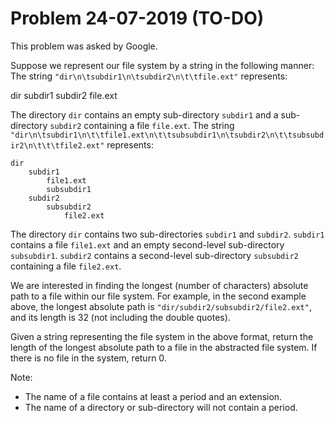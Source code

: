 # Problem 24-07-2019 (TO-DO)

This problem was asked by Google.

Suppose we represent our file system by a string in the following manner:
The string ```"dir\n\tsubdir1\n\tsubdir2\n\t\tfile.ext"``` represents:

dir
    subdir1
    subdir2
        file.ext

The directory ```dir``` contains an empty sub-directory ```subdir1``` and a sub-directory ```subdir2``` containing a file ```file.ext```.
The string ```"dir\n\tsubdir1\n\t\tfile1.ext\n\t\tsubsubdir1\n\tsubdir2\n\t\tsubsubdir2\n\t\t\tfile2.ext"``` represents:

```
dir
    subdir1
        file1.ext
        subsubdir1
    subdir2
        subsubdir2
            file2.ext
```

The directory ```dir``` contains two sub-directories ```subdir1``` and ```subdir2```. ```subdir1``` contains a file ```file1.ext``` and an empty second-level sub-directory ```subsubdir1```. ```subdir2``` contains a second-level sub-directory ```subsubdir2``` containing a file ```file2.ext```.

We are interested in finding the longest (number of characters) absolute path to a file within our file system. For example, in the second example above, the longest absolute path is ```"dir/subdir2/subsubdir2/file2.ext"```, and its length is 32 (not including the double quotes).

Given a string representing the file system in the above format, return the length of the longest absolute path to a file in the abstracted file system. If there is no file in the system, return 0.

Note:

* The name of a file contains at least a period and an extension.
* The name of a directory or sub-directory will not contain a period.

